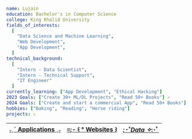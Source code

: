 ```yaml
name: Lujain
education: Bachelor's in Computer Science
college: King Khalid University
fields_of_interests:
  [
    "Data Science and Machine Learning",
    "Web Development",
    "App Development",
  ]
technical_background:
  [
    "Intern - Data Scientist",
    "Intern - Technical Support",
    "IT Engineer"
  ]
currently_learning: ["App Development", "Ethical Hacking"]
2023 Goals: ["Create 30+ ML/DL Projects", "Read 50+ Books"] ✓
2024 Goals: ["Create and start a commercial App", "Read 50+ Books"]
hobbies: ["Baking", "Reading", "Horse riding"]
projects: ⤵
```
| [˗ˏˋ Applications ˎ˗](https://github.com/stars/LujainSaad/lists/ˏˋ-applications-ˎ) | [≡;- ꒰ ° Websites ꒱](https://github.com/stars/LujainSaad/lists/websites) | [*:･ﾟData ✧*:･ﾟ](https://github.com/stars/LujainSaad/lists/ﾟdata-ﾟ) 
|-----------|----------------------------|----------------------------| 
